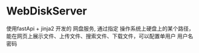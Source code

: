 # WebDiskServer
使用fastApi + jinja2 开发的 网盘服务, 通过指定 操作系统上硬盘上的某个路径，能在网页上展示文件、上传文件、搜索文件、下载文件，可以配置单用户 用户名密码